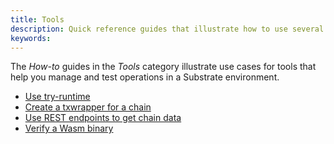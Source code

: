 ```yaml
---
title: Tools
description: Quick reference guides that illustrate how to use several of the tools that are available for managing a Substrate network.
keywords:
---
```


The _How-to_ guides in the _Tools_ category illustrate use cases for tools that help you manage and test operations in a Substrate environment.

- [Use try-runtime](/reference/how-to-guides/tools/use-try-runtime/)
- [Create a txwrapper for a chain](/reference/how-to-guides/tools/create-a-txwrapper/)
- [Use REST endpoints to get chain data](/reference/how-to-guides/tools/use-sidecar/)
- [Verify a Wasm binary](/reference/how-to-guides/tools/verify-wasm/)
